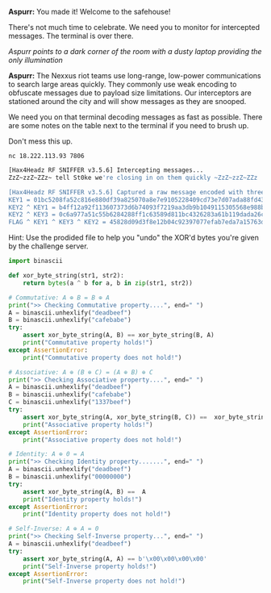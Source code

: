 **Aspurr:** You made it! Welcome to the safehouse!

There's not much time to celebrate. We need you to monitor for intercepted messages. The terminal is over there.

_Aspurr points to a dark corner of the room with a dusty laptop providing the only illumination_

**Aspurr:** The Nexxus riot teams use long-range, low-power communications to search large areas quickly. They commonly use weak encoding to obfuscate messages due to payload size limitations. Our interceptors are stationed around the city and will show messages as they are snooped.

We need you on that terminal decoding messages as fast as possible. There are some notes on the table next to the terminal if you need to brush up.

Don't mess this up.

`nc 18.222.113.93 7806`
```bash 
[Hax4Headz RF SNIFFER v3.5.6] Intercepting messages...
ZzZ~zzZ~ZZz~ tell St0ke we're closing in on them quickly ~ZzZ~zzZ~ZZz

[Hax4Headz RF SNIFFER v3.5.6] Captured a raw message encoded with three unique keys...
KEY1 = 01bc5208fa52c816e880df39a825070a8e7e9105228409cd73e7d07ada88fd430dbd7a
KEY2 ^ KEY1 = b4ff12a92f113607373d6b74093f7219aa3db9b1049115305568e988bf3b29b8b6bb85
KEY2 ^ KEY3 = 0c6a977a51c55b6284288ff1c63589d811bc4326283a61b119dada26cee58fe5c1cbe3
FLAG ^ KEY1 ^ KEY3 ^ KEY2 = 45828d09d3f8e12b04c92397077efab7eda7a15763d00f231a4f652c711f06cfa905e4
```

Hint: Use the prodided file to help you "undo" the XOR'd bytes you're given by the challenge server.

```py
import binascii

def xor_byte_string(str1, str2):
    return bytes(a ^ b for a, b in zip(str1, str2))

# Commutative: A ⊕ B = B ⊕ A
print(">> Checking Commutative property....", end=" ")
A = binascii.unhexlify("deadbeef")
B = binascii.unhexlify("cafebabe")
try:
    assert xor_byte_string(A, B) == xor_byte_string(B, A)
    print("Commutative property holds!")
except AssertionError:
    print("Commutative property does not hold!")

# Associative: A ⊕ (B ⊕ C) = (A ⊕ B) ⊕ C
print(">> Checking Associative property....", end=" ")
A = binascii.unhexlify("deadbeef")
B = binascii.unhexlify("cafebabe")
C = binascii.unhexlify("1337beef")
try:
    assert xor_byte_string(A, xor_byte_string(B, C)) ==  xor_byte_string(xor_byte_string(A, B), C)
    print("Associative property holds!")
except AssertionError:
    print("Associative property does not hold!")

# Identity: A ⊕ 0 = A
print(">> Checking Identity property.......", end=" ")
A = binascii.unhexlify("deadbeef")
B = binascii.unhexlify("00000000")
try:
    assert xor_byte_string(A, B) ==  A
    print("Identity property holds!")
except AssertionError:
    print("Identity property does not hold!")

# Self-Inverse: A ⊕ A = 0
print(">> Checking Self-Inverse property...", end=" ")
A = binascii.unhexlify("deadbeef")
try:
    assert xor_byte_string(A, A) == b'\x00\x00\x00\x00'
    print("Self-Inverse property holds!")
except AssertionError:
    print("Self-Inverse property does not hold!")
```
